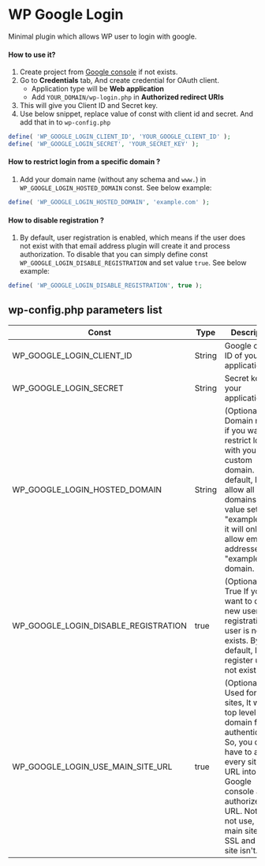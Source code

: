 # WP Google Login

Minimal plugin which allows WP user to login with google.

#### How to use it?

1. Create project from [Google console](https://console.developers.google.com/apis/dashboard) if not exists.
2. Go to **Credentials** tab, And create credential for OAuth client.
    * Application type will be **Web application**
    * Add `YOUR_DOMAIN/wp-login.php` in **Authorized redirect URIs**
3. This will give you Client ID and Secret key.
4. Use below snippet, replace value of const with client id and secret. And add that in to `wp-config.php` 

```php
define( 'WP_GOOGLE_LOGIN_CLIENT_ID', 'YOUR_GOOGLE_CLIENT_ID' );
define( 'WP_GOOGLE_LOGIN_SECRET', 'YOUR_SECRET_KEY' );
```

#### How to restrict login from a specific domain ?

1. Add your domain name (without any schema and `www.`) in `WP_GOOGLE_LOGIN_HOSTED_DOMAIN` const. See below example:

```php
define( 'WP_GOOGLE_LOGIN_HOSTED_DOMAIN', 'example.com' );
```

#### How to disable registration ?
1. By default, user registration is enabled, which means if the user does not exist with that email address plugin will create it and process authorization. To disable that you can simply define const `WP_GOOGLE_LOGIN_DISABLE_REGISTRATION` and set value `true`. See below example:
```php
define( 'WP_GOOGLE_LOGIN_DISABLE_REGISTRATION', true );
```

## wp-config.php parameters list

| Const                                | Type   | Description                                                                                                                                                                                                                        |
|--------------------------------------|--------|------------------------------------------------------------------------------------------------------------------------------------------------------------------------------------------------------------------------------------|
| WP_GOOGLE_LOGIN_CLIENT_ID            | String | Google client ID of your application.                                                                                                                                                                                              |
| WP_GOOGLE_LOGIN_SECRET               | String | Secret key of your application                                                                                                                                                                                                     |
| WP_GOOGLE_LOGIN_HOSTED_DOMAIN        | String | (Optional) Domain name if you want to restrict login with your custom domain. By default, It will allow all domains. e.g.if value set to "example.com" it will only allow email addresses with "example.com" domain.               |
| WP_GOOGLE_LOGIN_DISABLE_REGISTRATION | true   | (Optional) Set True If you want to disable new user registration if user is not exists. By default, It will register user if not exists.                                                                                           |
| WP_GOOGLE_LOGIN_USE_MAIN_SITE_URL    | true   | (Optional) Used for MU sites, It will use top level domain for authentication. So, you don't have to add every site's URL into Google console as authorized URL.  Note : Do not use, if your main site use SSL and sub site isn't. |
